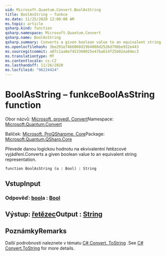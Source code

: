 ```yaml
---
uid: Microsoft.Quantum.Convert.BoolAsString
title: BoolAsString – funkce
ms.date: 11/25/2020 12:00:00 AM
ms.topic: article
qsharp.kind: function
qsharp.namespace: Microsoft.Quantum.Convert
qsharp.name: BoolAsString
qsharp.summary: Converts a given boolean value to an equivalent string representation.
ms.openlocfilehash: 3be291e7466060d19b4008d2526d796be932e443
ms.sourcegitcommit: a87c1aa8e7453360025e47ba614f25b02ea84ec3
ms.translationtype: MT
ms.contentlocale: cs-CZ
ms.lasthandoff: 11/26/2020
ms.locfileid: "96224424"
---
```

# <a name="boolasstring-function"></a><span data-ttu-id="a6d32-102">BoolAsString – funkce</span><span class="sxs-lookup"><span data-stu-id="a6d32-102">BoolAsString function</span></span>

<span data-ttu-id="a6d32-103">Obor názvů: [Microsoft. provedl. Convert](xref:Microsoft.Quantum.Convert)</span><span class="sxs-lookup"><span data-stu-id="a6d32-103">Namespace: [Microsoft.Quantum.Convert](xref:Microsoft.Quantum.Convert)</span></span>

<span data-ttu-id="a6d32-104">Balíček: [Microsoft. ProQSharpme. Core](https://nuget.org/packages/Microsoft.Quantum.QSharp.Core)</span><span class="sxs-lookup"><span data-stu-id="a6d32-104">Package: [Microsoft.Quantum.QSharp.Core](https://nuget.org/packages/Microsoft.Quantum.QSharp.Core)</span></span>


<span data-ttu-id="a6d32-105">Převede danou logickou hodnotu na ekvivalentní řetězcové vyjádření.</span><span class="sxs-lookup"><span data-stu-id="a6d32-105">Converts a given boolean value to an equivalent string representation.</span></span>

```qsharp
function BoolAsString (a : Bool) : String
```


## <a name="input"></a><span data-ttu-id="a6d32-106">Vstup</span><span class="sxs-lookup"><span data-stu-id="a6d32-106">Input</span></span>

### <a name="a--bool"></a><span data-ttu-id="a6d32-107">Odpověď: [bool](xref:microsoft.quantum.lang-ref.bool)</span><span class="sxs-lookup"><span data-stu-id="a6d32-107">a : [Bool](xref:microsoft.quantum.lang-ref.bool)</span></span>





## <a name="output--string"></a><span data-ttu-id="a6d32-108">Výstup: [řetězec](xref:microsoft.quantum.lang-ref.string)</span><span class="sxs-lookup"><span data-stu-id="a6d32-108">Output : [String](xref:microsoft.quantum.lang-ref.string)</span></span>



## <a name="remarks"></a><span data-ttu-id="a6d32-109">Poznámky</span><span class="sxs-lookup"><span data-stu-id="a6d32-109">Remarks</span></span>

<span data-ttu-id="a6d32-110">Další podrobnosti naleznete v tématu [C# Convert. ToString](https://docs.microsoft.com/dotnet/api/system.convert.tostring?view=netframework-4.7.1#System_Convert_ToString_System_Boolean_) .</span><span class="sxs-lookup"><span data-stu-id="a6d32-110">See [C# Convert.ToString](https://docs.microsoft.com/dotnet/api/system.convert.tostring?view=netframework-4.7.1#System_Convert_ToString_System_Boolean_) for more details.</span></span>